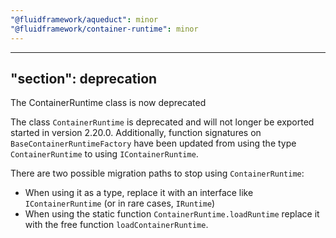 ```yaml
---
"@fluidframework/aqueduct": minor
"@fluidframework/container-runtime": minor
---
```

---
"section": deprecation
---

The ContainerRuntime class is now deprecated

The class `ContainerRuntime` is deprecated and will not longer be exported started in version 2.20.0.
Additionally, function signatures on `BaseContainerRuntimeFactory` have been updated from using the type `ContainerRuntime` to using `IContainerRuntime`.

There are two possible migration paths to stop using `ContainerRuntime`:

* When using it as a type, replace it with an interface like `IContainerRuntime` (or in rare cases, `IRuntime`)
* When using the static function `ContainerRuntime.loadRuntime` replace it with the free function `loadContainerRuntime`.

